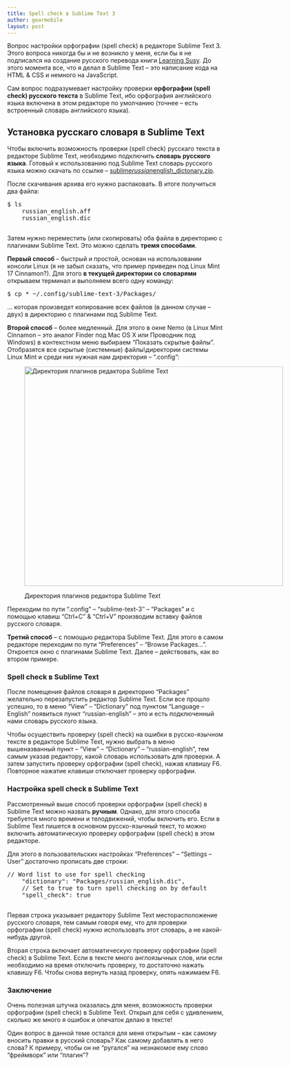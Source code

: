 ```yaml
---
title: Spell check в Sublime Text 3
author: gearmobile
layout: post
---
```

Вопрос настройки орфографии (spell check) в редакторе Sublime Text 3. Этого вопроса никогда бы и не возникло у меня, если бы я не подписался на создание русского перевода книги [Learning Susy][1]. До этого момента все, что я делал в Sublime Text &#8211; это написание кода на HTML & CSS и немного на JavaScript.

Сам вопрос подразумевает настройку проверки **орфографии (spell check) русского текста** в Sublime Text, ибо орфография английского языка включена в этом редакторе по умолчанию (точнее &#8211; есть встроенный словарь английского языка).

## Установка русскаго словаря в Sublime Text

Чтобы включить возможность проверки (spell check) русскаго текста в редакторе Sublime Text, необходимо подключить **словарь русского языка**. Готовый к использованию под Sublime Text словарь русского языка можно скачать по ссылке &#8211; [sublime*russian*english_dictonary.zip][2].

После скачивания архива его нужно распаковать. В итоге получиться два файла:

<pre>$ ls
    russian_english.aff
    russian_english.dic
  </pre>

Затем нужно переместить (или скопировать) оба файла в директорию с плагинами Sublime Text. Это можно сделать **тремя способами**.

**Первый способ** &#8211; быстрый и простой, основан на использовании консоли Linux (я не забыл сказать, что пример приведен под Linux Mint 17 Cinnamon?). Для этого **в текущей директории со словарями** открываем терминал и выполняем всего одну команду:

<pre>
$ cp * ~/.config/sublime-text-3/Packages/
</pre>

&#8230; которая произведет копирование всех файлов (в данном случае &#8211; двух) в директорию с плагинами под Sublime Text.

**Второй способ** &#8211; более медленный. Для этого в окне Nemo (в Linux Mint Cinnamon &#8211; это аналог Finder под Mac OS X или Проводник под Windows) в контекстном меню выбираем &#8220;Показать скрытые файлы&#8221;. Отобразятся все скрытые (системные) файлы\директории системы Linux Mint и среди них нужная нам директория &#8211; &#8220;.config&#8221;:<figure id="attachment_1840" style="width: 600px;" class="wp-caption aligncenter">

[<img src="http://localhost:7788/third/wp-content/uploads/2014/09/spellcheck_sublime_config-600x510.png" alt="Директория плагинов редактора Sublime Text" width="600" height="510" class="size-medium wp-image-1840" />][3]<figcaption class="wp-caption-text">Директория плагинов редактора Sublime Text</figcaption></figure> 

Переходим по пути &#8220;.config&#8221; &#8211; &#8220;sublime-text-3&#8243; &#8211; &#8220;Packages&#8221; и с помощью клавиш &#8220;Ctrl+C&#8221; & &#8220;Ctrl+V&#8221; производим вставку файлов русского словаря.

**Третий способ** &#8211; с помощью редактора Sublime Text. Для этого в самом редакторе переходим по пути &#8220;Preferences&#8221; &#8211; &#8220;Browse Packages&#8230;&#8221;. Откроется окно с плагинами Sublime Text. Далее &#8211; действовать, как во втором примере.

### Spell check в Sublime Text

После помещения файлов словаря в директорию &#8220;Packages&#8221; желательно перезапустить редактор Sublime Text. Если все прошло успешно, то в меню &#8220;View&#8221; &#8211; &#8220;Dictionary&#8221; под пунктом &#8220;Language &#8211; English&#8221; появиться пункт &#8220;russian-english&#8221; &#8211; это и есть подключенный нами словарь русского языка.

Чтобы осуществить проверку (spell check) на ошибки в русско-язычном тексте в редакторе Sublime Text, нужно выбрать в меню вышеназванный пункт &#8211; &#8220;View&#8221; &#8211; &#8220;Dictionary&#8221; &#8211; &#8220;russian-english&#8221;, тем самым указав редактору, какой словарь использовать для проверки. А затем запустить проверку орфографии (spell check), нажав клавишу F6. Повторное нажатие клавиши отключает проверку орфографии.

### Настройка spell check в Sublime Text

Рассмотренный выше способ проверки орфографии (spell check) в Sublime Text можно назвать **ручным**. Однако, для этого способа требуется много времени и телодвижений, чтобы включить его. Если в Sublime Text пишется в основном русско-язычный текст, то можно включить автоматическую проверку орфографии (spell check) в этом редакторе.

Для этого в пользовательских настройках &#8220;Preferences&#8221; &#8211; &#8220;Settings &#8211; User&#8221; достаточно прописать две строки:

<pre>// Word list to use for spell checking
    "dictionary": "Packages/russian_english.dic",
    // Set to true to turn spell checking on by default
    "spell_check": true
  </pre>

Первая строка указывает редактору Sublime Text месторасположение русского словаря, тем самым говоря ему, что для проверки орфографии (spell check) нужно использовать этот словарь, а не какой-нибудь другой.

Вторая строка включает автоматическую проверку орфографии (spell check) в Sublime Text. Если в тексте много англоязычных слов, или если необходимо на время отключить проверку, то достаточно нажать клавишу F6. Чтобы снова вернуть назад проверку, опять нажимаем F6.

### Заключение

Очень полезная штучка оказалась для меня, возможность проверки орфографии (spell check) в Sublime Text. Открыл для себя с удивлением, сколько же много я ошибок и опечаток делаю в тексте!

Один вопрос в данной теме остался для меня открытым &#8211; как самому вносить правки в русский словарь? Как самому добавлять в него слова? К примеру, чтобы он не &#8220;ругался&#8221; на незнакомое ему слово &#8220;фреймворк&#8221; или &#8220;плагин&#8221;?

 [1]: http://zell-weekeat.com/learnsusy/ "Learning Susy"
 [2]: https://www.dropbox.com/s/rug0kg3gae8aha2/sublime_russian_english_dictonary.zip?dl=0 "sublime_russian_english_dictonary.zip"
 [3]: http://localhost:7788/third/wp-content/uploads/2014/09/spellcheck_sublime_config.png